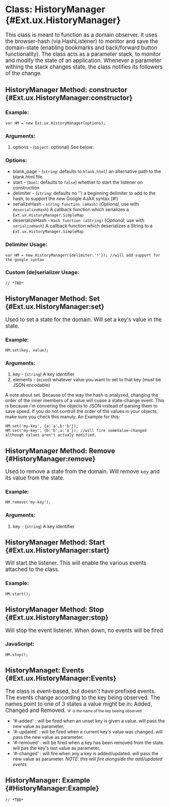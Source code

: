 Class: HistoryManager {#Ext.ux.HistoryManager}
==========================================
<big>This class is meant to function as a domain observer. It uses the browser-hash (via HashListener) to monitor and save the domain-state (enabling bookmarks and back/forward button functionality). 
The class acts as a parameter stack, to monitor and modify the state of an application. Whenever a parameter withing the stack changes state, the class notifies its followers of the change.</big>

HistoryManager Method: constructor {#Ext.ux.HistoryManager:constructor}
----------------------------------
### Example:

	var HM = new Ext.ux.HistoryManager(options);

### Arguments:

1. options - (`object`: optional) See below:

### Options:

* blank_page - (`string`: defaults to `blank.html`) an alternative path to the blank.html file. 
* start - (`bool`: defaults to `false`) whether to start the listener on construction
* delimiter - (`string`: defaults no '') a beginning delimiter to add to the hash, to support the new Google AJAX syntax (#!)
* serializeHash - `string function (aHash)` (_Optional_, use with `deserializeHash`) A callback function which serializes a `Ext.ux.HistoryManager.SimpleMap`
* deserializeHash - `Hash function (aString)` (_Optional_, use with `serializeHash`) A callback function which deserializes a String to a `Ext.ux.HistoryManager.SimpleMap`

### Delimiter Usage:
	var HM = new HistoryManager({delimiter:'!'}); //will add support for the google syntax

### Custom (de)serializer Usage:
	// *TBD*

HistoryManager Method: Set {#Ext.ux.HistoryManager:set}
---------------------------
<big>Used to set a state for the domain. Will set a key's value in the state.</big>

### Example:

	HM.set(key, value);

### Arguments:

1. key - (`string`) A key identifier
2. elements - (`mixed`) whatever value you want to set to that key (must be JSON encodable)

A note about set. Because of the way the hash is analyzed, changing the order of the inner members of a value will cuase a state-change event. 
This is because i'm convering the objects to JSON instead of parsing them to save speed.
If you do not controll the order of the values in your objects, make sure you check this manuly.
An Example for this:

	HM.set('my-key', {a:'a',b:'b'});
	HM.set('my-key', {b:'b',a:'a'}); //will fire someValue-changed although values aren't actualy modified. 

HistoryManager Method: Remove {#HistoryManager:remove}
-----------------------------
<big>Used to remove a state from the domain. Will remove `key` and its value from the state.</big>

### Example:

	HM.remove('my-key');

### Arguments:

1. key - (`string`) A key identifier

HistoryManager Method: Start {#Ext.ux.HistoryManager:start}
----------------------------
<big>Will start the listener. This will enable the various events attached to the class.</big>

### Example:

	HM.start();

HistoryManager Method: Stop {#Ext.ux.HistoryManager:stop}
---------------------------
<big>Will stop the event listener. When down, no events will be fired</big>

### JavaScript:

	HM.stop();
	
HistoryManaget: Events {#Ext.ux.HistoryManager:Events}
-------
<big>The class is event-based, but doesn't have prefixed events. The events change according to the key being observed. 
The names point to one of 3 states a value might be in: Added, Changed and Removed.</big>
<small>'#' is the name of the key beeing observed</small>

  * '#-added' : will be fired when an unset key is given a value. will pass the new value as parameter.
  * '#-updated' : will be fired when a current key's value was changed. will pass the new value as parameter.
  * '#-removed' : will be fired when a key has been removed from the state. will pas the key's last value as parameter.
  * '#-changed' : will fire when any a key is added/updated. will pass the new value as parameter. *NOTE: this will fire alongside the add/updated events*
  
HistoryManager: Example {#HistoryManager:Example}
--------

	// *TBD*
